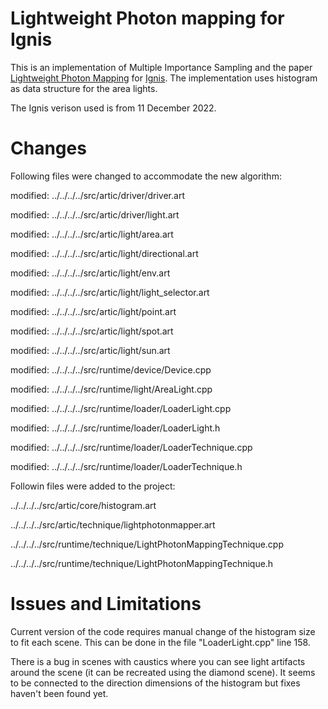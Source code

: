 # Lightweight Photon mapping for Ignis

This is an implementation of Multiple Importance Sampling and the paper [Lightweight Photon Mapping](https://cgg.mff.cuni.cz/~jaroslav/papers/2018-lwpm/index.htm) for [Ignis](https://github.com/PearCoding/Ignis). The implementation uses histogram as data structure for the area lights.

The Ignis verison used is from 11 December 2022. 

# Changes

Following files were changed to accommodate the new algorithm:

modified:   ../../../../src/artic/driver/driver.art

modified:   ../../../../src/artic/driver/light.art

modified:   ../../../../src/artic/light/area.art

modified:   ../../../../src/artic/light/directional.art

modified:   ../../../../src/artic/light/env.art

modified:   ../../../../src/artic/light/light_selector.art

modified:   ../../../../src/artic/light/point.art

modified:   ../../../../src/artic/light/spot.art

modified:   ../../../../src/artic/light/sun.art

modified:   ../../../../src/runtime/device/Device.cpp

modified:   ../../../../src/runtime/light/AreaLight.cpp

modified:   ../../../../src/runtime/loader/LoaderLight.cpp

modified:   ../../../../src/runtime/loader/LoaderLight.h

modified:   ../../../../src/runtime/loader/LoaderTechnique.cpp

modified:   ../../../../src/runtime/loader/LoaderTechnique.h


Followin files were added to the project:

../../../../src/artic/core/histogram.art

../../../../src/artic/technique/lightphotonmapper.art

../../../../src/runtime/technique/LightPhotonMappingTechnique.cpp

../../../../src/runtime/technique/LightPhotonMappingTechnique.h


# Issues and Limitations

Current version of the code requires manual change of the histogram size to fit each scene. This can be done in the file "LoaderLight.cpp" line 158.

There is a bug in scenes with caustics where you can see light artifacts around the scene (it can be recreated using the diamond scene). It seems to be connected to the direction dimensions of the histogram but fixes haven't been found yet.
